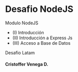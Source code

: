 # Desafio NodeJS

Modulo NodeJS

- (I)   Introducción
- (II)  Introducción a Express Js
- (III) Acceso a Base de Datos
 

Desafio Latam
#### Cristoffer Venega D.
